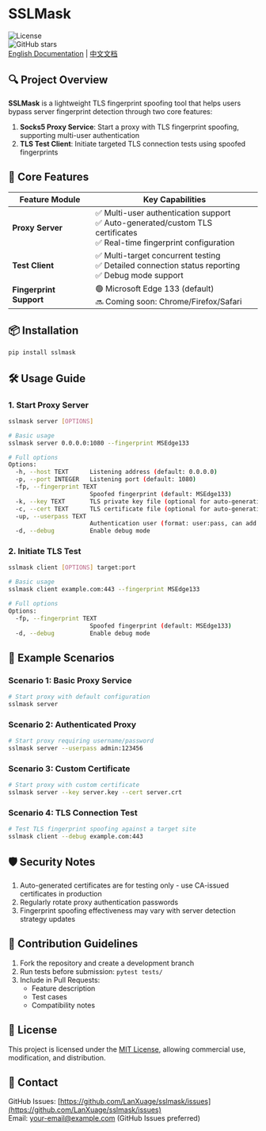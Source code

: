 # SSLMask

![License](https://img.shields.io/badge/license-MIT-blue.svg)  
![GitHub stars](https://img.shields.io/github/stars/LanXuage/sslmask?style=social)  
[English Documentation](https://github.com/LanXuage/sslmask/blob/main/README.md) | [中文文档](https://github.com/LanXuage/sslmask/blob/main/README-zh.md)

## 🔍 Project Overview

**SSLMask** is a lightweight TLS fingerprint spoofing tool that helps users bypass server fingerprint detection through two core features:

1. **Socks5 Proxy Service**: Start a proxy with TLS fingerprint spoofing, supporting multi-user authentication
2. **TLS Test Client**: Initiate targeted TLS connection tests using spoofed fingerprints

## 🚀 Core Features

| Feature Module          | Key Capabilities                                                                                                            |
| ----------------------- | --------------------------------------------------------------------------------------------------------------------------- |
| **Proxy Server**        | ✅ Multi-user authentication support<br>✅ Auto-generated/custom TLS certificates<br>✅ Real-time fingerprint configuration |
| **Test Client**         | ✅ Multi-target concurrent testing<br>✅ Detailed connection status reporting<br>✅ Debug mode support                      |
| **Fingerprint Support** | 🟢 Microsoft Edge 133 (default)<br>🔜 Coming soon: Chrome/Firefox/Safari                                                    |

## 📦 Installation

```bash
pip install sslmask
```

## 🛠 Usage Guide

### 1. Start Proxy Server

```bash
sslmask server [OPTIONS]

# Basic usage
sslmask server 0.0.0.0:1080 --fingerprint MSEdge133

# Full options
Options:
  -h, --host TEXT      Listening address (default: 0.0.0.0)
  -p, --port INTEGER   Listening port (default: 1080)
  -fp, --fingerprint TEXT
                       Spoofed fingerprint (default: MSEdge133)
  -k, --key TEXT       TLS private key file (optional for auto-generation)
  -c, --cert TEXT      TLS certificate file (optional for auto-generation)
  -up, --userpass TEXT
                       Authentication user (format: user:pass, can add multiple)
  -d, --debug          Enable debug mode
```

### 2. Initiate TLS Test

```bash
sslmask client [OPTIONS] target:port

# Basic usage
sslmask client example.com:443 --fingerprint MSEdge133

# Full options
Options:
  -fp, --fingerprint TEXT
                       Spoofed fingerprint (default: MSEdge133)
  -d, --debug          Enable debug mode
```

## 📝 Example Scenarios

### Scenario 1: Basic Proxy Service

```bash
# Start proxy with default configuration
sslmask server
```

### Scenario 2: Authenticated Proxy

```bash
# Start proxy requiring username/password
sslmask server --userpass admin:123456
```

### Scenario 3: Custom Certificate

```bash
# Start proxy with custom certificate
sslmask server --key server.key --cert server.crt
```

### Scenario 4: TLS Connection Test

```bash
# Test TLS fingerprint spoofing against a target site
sslmask client --debug example.com:443
```

## 🛡 Security Notes

1. Auto-generated certificates are for testing only - use CA-issued certificates in production
2. Regularly rotate proxy authentication passwords
3. Fingerprint spoofing effectiveness may vary with server detection strategy updates

## 🤝 Contribution Guidelines

1. Fork the repository and create a development branch
2. Run tests before submission: `pytest tests/`
3. Include in Pull Requests:
   - Feature description
   - Test cases
   - Compatibility notes

## 📜 License

This project is licensed under the [MIT License](LICENSE), allowing commercial use, modification, and distribution.

## 🔗 Contact

GitHub Issues: [https://github.com/LanXuage/sslmask/issues](https://github.com/LanXuage/sslmask/issues)  
Email: your-email@example.com (GitHub Issues preferred)
